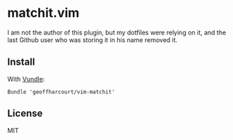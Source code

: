 matchit.vim
===========

I am not the author of this plugin, but my dotfiles were relying on it, and the
last Github user who was storing it in his name removed it.

Install
-------

With [Vundle](https://github.com/gmarik/vundle):

    Bundle 'geoffharcourt/vim-matchit'

License
-------

MIT
